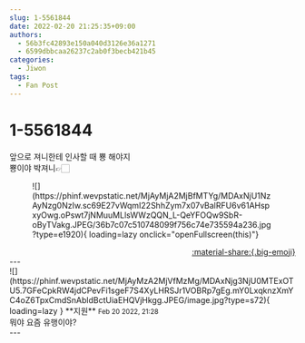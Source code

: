 ```yaml
---
slug: 1-5561844
date: 2022-02-20 21:25:35+09:00
authors:
  - 56b3fc42893e150a040d3126e36a1271
  - 6599dbbcaa26237c2ab0f3becb421b45
categories:
  - Jiwon
tags:
  - Fan Post
---
```


# 1-5561844

<div class="post-container" markdown="1">
<div class="content-container md-sidebar__scrollwrap" markdown="1">

앞으로 져니한테 인사할 때 뿅 해야지<br>뿅이야 박져니👉🏻
<figure markdown="1">
![](https://phinf.wevpstatic.net/MjAyMjA2MjBfMTYg/MDAxNjU1NzAyNzg0NzIw.sc69E27vWqmI22ShhZym7x07vBalRFU6v61AHspxyOwg.oPswt7jNMuuMLlsWWzQQN_L-QeYFOQw9SbR-oByTVakg.JPEG/36b7c07c510748099f756c74e735594a236.jpg?type=e1920){ loading=lazy onclick="openFullscreen(this)"}
</figure>


</div>
</div>

<div style="text-align: right;" markdown="1">
<a href="https://weverse.io/fromis9/fanpost/1-5561844" style="text-align: right;">:material-share:{.big-emoji}</a>
</div>
---

<div class="comments-container md-sidebar__scrollwrap" markdown="1">
<div class="comment" markdown="1">
<div class='id-container' markdown="1">
![](https://phinf.wevpstatic.net/MjAyMzA2MjVfMzMg/MDAxNjg3NjU0MTExOTU5.7GFeCpkRW4jdCPevFi1sgeF7S4XyLHRSJr1VOBRp7gEg.mY0LxqknzXmYC4oZ6TpxCmdSnAbldBctUiaEHQVjHkgg.JPEG/image.jpg?type=s72){ loading=lazy }
**<span class="artist">지원</span>** <small>Feb 20 2022, 21:28</small><br>
</div>
<div class='comment-body' markdown="1">
뭐야 요즘 유행이야?
</div>
</div>
</div>
---

